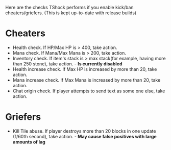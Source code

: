 Here are the checks TShock performs if you enable kick/ban cheaters/griefers. (This is kept up-to-date with release builds)

# Cheaters
* Health check. If HP/Max HP is > 400, take action.
* Mana check. If Mana/Max Mana is > 200, take action.
* Inventory check. If item's stack is > max stack(for example, having more than 250 stone), take action. - **Is currently disabled**
* Health increase check. If Max HP is increased by more than 20, take action.
* Mana increase check. If Max Mana is increased by more than 20, take action.
* Chat origin check. If player attempts to send text as some one else, take action.

# Griefers
* Kill Tile abuse. If player destroys more than 20 blocks in one update (1/60th second), take action. - **May cause false positives with large amounts of lag**